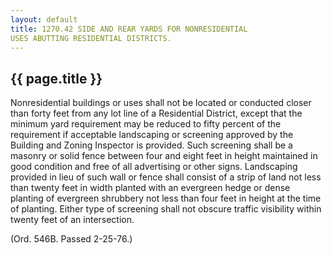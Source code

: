 ```yaml
---
layout: default 
title: 1270.42 SIDE AND REAR YARDS FOR NONRESIDENTIAL
USES ABUTTING RESIDENTIAL DISTRICTS.
---
```


{{ page.title }}
----------------

Nonresidential buildings or uses shall not be located or conducted
closer than forty feet from any lot line of a Residential District,
except that the minimum yard requirement may be reduced to fifty percent
of the requirement if acceptable landscaping or screening approved by
the Building and Zoning Inspector is provided. Such screening shall be a
masonry or solid fence between four and eight feet in height maintained
in good condition and free of all advertising or other signs.
Landscaping provided in lieu of such wall or fence shall consist of a
strip of land not less than twenty feet in width planted with an
evergreen hedge or dense planting of evergreen shrubbery not less than
four feet in height at the time of planting. Either type of screening
shall not obscure traffic visibility within twenty feet of an
intersection.

(Ord. 546B. Passed 2-25-76.)

